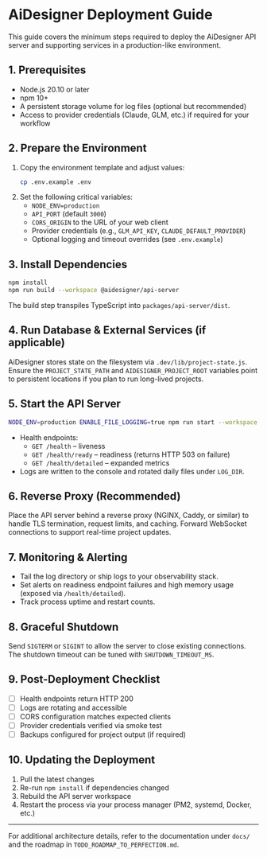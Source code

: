 # AiDesigner Deployment Guide

This guide covers the minimum steps required to deploy the AiDesigner API server and supporting services in a production-like environment.

## 1. Prerequisites

- Node.js 20.10 or later
- npm 10+
- A persistent storage volume for log files (optional but recommended)
- Access to provider credentials (Claude, GLM, etc.) if required for your workflow

## 2. Prepare the Environment

1. Copy the environment template and adjust values:
   ```bash
   cp .env.example .env
   ```
2. Set the following critical variables:
   - `NODE_ENV=production`
   - `API_PORT` (default `3000`)
   - `CORS_ORIGIN` to the URL of your web client
   - Provider credentials (e.g., `GLM_API_KEY`, `CLAUDE_DEFAULT_PROVIDER`)
   - Optional logging and timeout overrides (see `.env.example`)

## 3. Install Dependencies

```bash
npm install
npm run build --workspace @aidesigner/api-server
```

The build step transpiles TypeScript into `packages/api-server/dist`.

## 4. Run Database & External Services (if applicable)

AiDesigner stores state on the filesystem via `.dev/lib/project-state.js`. Ensure the `PROJECT_STATE_PATH` and `AIDESIGNER_PROJECT_ROOT` variables point to persistent locations if you plan to run long-lived projects.

## 5. Start the API Server

```bash
NODE_ENV=production ENABLE_FILE_LOGGING=true npm run start --workspace @aidesigner/api-server
```

- Health endpoints:
  - `GET /health` – liveness
  - `GET /health/ready` – readiness (returns HTTP 503 on failure)
  - `GET /health/detailed` – expanded metrics
- Logs are written to the console and rotated daily files under `LOG_DIR`.

## 6. Reverse Proxy (Recommended)

Place the API server behind a reverse proxy (NGINX, Caddy, or similar) to handle TLS termination, request limits, and caching. Forward WebSocket connections to support real-time project updates.

## 7. Monitoring & Alerting

- Tail the log directory or ship logs to your observability stack.
- Set alerts on readiness endpoint failures and high memory usage (exposed via `/health/detailed`).
- Track process uptime and restart counts.

## 8. Graceful Shutdown

Send `SIGTERM` or `SIGINT` to allow the server to close existing connections. The shutdown timeout can be tuned with `SHUTDOWN_TIMEOUT_MS`.

## 9. Post-Deployment Checklist

- [ ] Health endpoints return HTTP 200
- [ ] Logs are rotating and accessible
- [ ] CORS configuration matches expected clients
- [ ] Provider credentials verified via smoke test
- [ ] Backups configured for project output (if required)

## 10. Updating the Deployment

1. Pull the latest changes
2. Re-run `npm install` if dependencies changed
3. Rebuild the API server workspace
4. Restart the process via your process manager (PM2, systemd, Docker, etc.)

---

For additional architecture details, refer to the documentation under `docs/` and the roadmap in `TODO_ROADMAP_TO_PERFECTION.md`.
